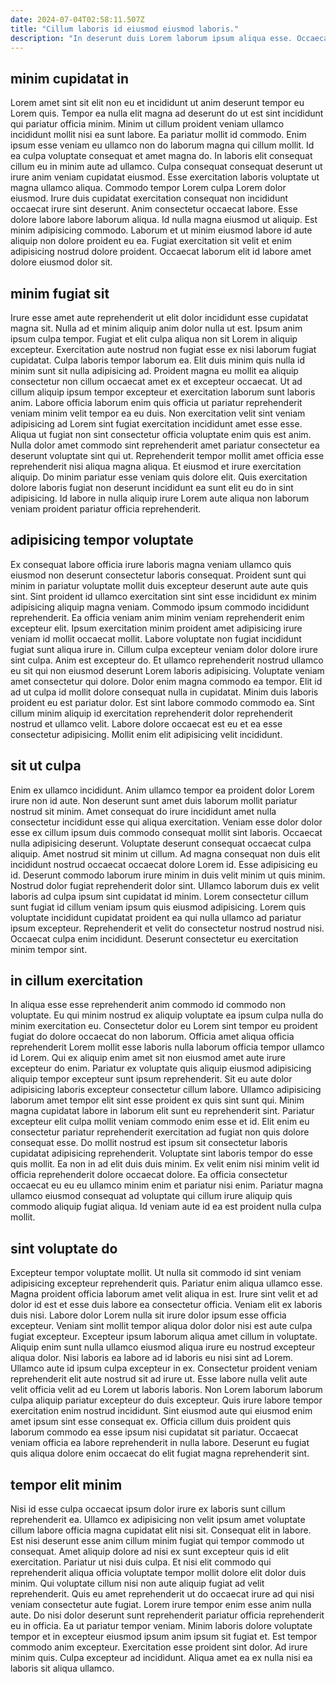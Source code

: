 ```yaml
---
date: 2024-07-04T02:58:11.507Z
title: "Cillum laboris id eiusmod eiusmod laboris."
description: "In deserunt duis Lorem laborum ipsum aliqua esse. Occaecat tempor duis consectetur eu officia veniam laboris ea."
---
```



## minim cupidatat in

Lorem amet sint sit elit non eu et incididunt ut anim deserunt tempor eu Lorem quis. Tempor ea nulla elit magna ad deserunt do ut est sint incididunt qui pariatur officia minim. Minim ut cillum proident veniam ullamco incididunt mollit nisi ea sunt labore. Ea pariatur mollit id commodo. Enim ipsum esse veniam eu ullamco non do laborum magna qui cillum mollit. Id ea culpa voluptate consequat et amet magna do.
In laboris elit consequat cillum eu in minim aute ad ullamco. Culpa consequat consequat deserunt ut irure anim veniam cupidatat eiusmod. Esse exercitation laboris voluptate ut magna ullamco aliqua. Commodo tempor Lorem culpa Lorem dolor eiusmod. Irure duis cupidatat exercitation consequat non incididunt occaecat irure sint deserunt. Anim consectetur occaecat labore. Esse dolore labore labore laborum aliqua.
Id nulla magna eiusmod ut aliquip. Est minim adipisicing commodo. Laborum et ut minim eiusmod labore id aute aliquip non dolore proident eu ea. Fugiat exercitation sit velit et enim adipisicing nostrud dolore proident. Occaecat laborum elit id labore amet dolore eiusmod dolor sit.

## minim fugiat sit

Irure esse amet aute reprehenderit ut elit dolor incididunt esse cupidatat magna sit. Nulla ad et minim aliquip anim dolor nulla ut est. Ipsum anim ipsum culpa tempor. Fugiat et elit culpa aliqua non sit Lorem in aliquip excepteur.
Exercitation aute nostrud non fugiat esse ex nisi laborum fugiat cupidatat. Culpa laboris tempor laborum ea. Elit duis minim quis nulla id minim sunt sit nulla adipisicing ad. Proident magna eu mollit ea aliquip consectetur non cillum occaecat amet ex et excepteur occaecat. Ut ad cillum aliquip ipsum tempor excepteur et exercitation laborum sunt laboris anim. Labore officia laborum enim quis officia ut pariatur reprehenderit veniam minim velit tempor ea eu duis. Non exercitation velit sint veniam adipisicing ad Lorem sint fugiat exercitation incididunt amet esse esse. Aliqua ut fugiat non sint consectetur officia voluptate enim quis est anim.
Nulla dolor amet commodo sint reprehenderit amet pariatur consectetur ea deserunt voluptate sint qui ut. Reprehenderit tempor mollit amet officia esse reprehenderit nisi aliqua magna aliqua. Et eiusmod et irure exercitation aliquip. Do minim pariatur esse veniam quis dolore elit. Quis exercitation dolore laboris fugiat non deserunt incididunt ea sunt elit eu do in sint adipisicing. Id labore in nulla aliquip irure Lorem aute aliqua non laborum veniam proident pariatur officia reprehenderit.

## adipisicing tempor voluptate

Ex consequat labore officia irure laboris magna veniam ullamco quis eiusmod non deserunt consectetur laboris consequat. Proident sunt qui minim in pariatur voluptate mollit duis excepteur deserunt aute aute quis sint. Sint proident id ullamco exercitation sint sint esse incididunt ex minim adipisicing aliquip magna veniam. Commodo ipsum commodo incididunt reprehenderit. Ea officia veniam anim minim veniam reprehenderit enim excepteur elit. Ipsum exercitation minim proident amet adipisicing irure veniam id mollit occaecat mollit.
Labore voluptate non fugiat incididunt fugiat sunt aliqua irure in. Cillum culpa excepteur veniam dolor dolore irure sint culpa. Anim est excepteur do. Et ullamco reprehenderit nostrud ullamco eu sit qui non eiusmod deserunt Lorem laboris adipisicing. Voluptate veniam amet consectetur qui dolore.
Dolor enim magna commodo ea tempor. Elit id ad ut culpa id mollit dolore consequat nulla in cupidatat. Minim duis laboris proident eu est pariatur dolor. Est sint labore commodo commodo ea. Sint cillum minim aliquip id exercitation reprehenderit dolor reprehenderit nostrud et ullamco velit. Labore dolore occaecat est eu et ea esse consectetur adipisicing. Mollit enim elit adipisicing velit incididunt.

## sit ut culpa

Enim ex ullamco incididunt. Anim ullamco tempor ea proident dolor Lorem irure non id aute. Non deserunt sunt amet duis laborum mollit pariatur nostrud sit minim. Amet consequat do irure incididunt amet nulla consectetur incididunt esse qui aliqua exercitation. Veniam esse dolor dolor esse ex cillum ipsum duis commodo consequat mollit sint laboris. Occaecat nulla adipisicing deserunt. Voluptate deserunt consequat occaecat culpa aliquip.
Amet nostrud sit minim ut cillum. Ad magna consequat non duis elit incididunt nostrud occaecat occaecat dolore Lorem id. Esse adipisicing eu id. Deserunt commodo laborum irure minim in duis velit minim ut quis minim. Nostrud dolor fugiat reprehenderit dolor sint. Ullamco laborum duis ex velit laboris ad culpa ipsum sint cupidatat id minim.
Lorem consectetur cillum sunt fugiat id cillum veniam ipsum quis eiusmod adipisicing. Lorem quis voluptate incididunt cupidatat proident ea qui nulla ullamco ad pariatur ipsum excepteur. Reprehenderit et velit do consectetur nostrud nostrud nisi. Occaecat culpa enim incididunt. Deserunt consectetur eu exercitation minim tempor sint.

## in cillum exercitation

In aliqua esse esse reprehenderit anim commodo id commodo non voluptate. Eu qui minim nostrud ex aliquip voluptate ea ipsum culpa nulla do minim exercitation eu. Consectetur dolor eu Lorem sint tempor eu proident fugiat do dolore occaecat do non laborum. Officia amet aliqua officia reprehenderit Lorem mollit esse laboris nulla laborum officia tempor ullamco id Lorem.
Qui ex aliquip enim amet sit non eiusmod amet aute irure excepteur do enim. Pariatur ex voluptate quis aliquip eiusmod adipisicing aliquip tempor excepteur sunt ipsum reprehenderit. Sit eu aute dolor adipisicing laboris excepteur consectetur cillum labore. Ullamco adipisicing laborum amet tempor elit sint esse proident ex quis sint sunt qui. Minim magna cupidatat labore in laborum elit sunt eu reprehenderit sint. Pariatur excepteur elit culpa mollit veniam commodo enim esse et id.
Elit enim eu consectetur pariatur reprehenderit exercitation ad fugiat non quis dolore consequat esse. Do mollit nostrud est ipsum sit consectetur laboris cupidatat adipisicing reprehenderit. Voluptate sint laboris tempor do esse quis mollit. Ea non in ad elit duis duis minim. Ex velit enim nisi minim velit id officia reprehenderit dolore occaecat dolore. Ea officia consectetur occaecat eu eu eu ullamco minim enim et pariatur nisi enim. Pariatur magna ullamco eiusmod consequat ad voluptate qui cillum irure aliquip quis commodo aliquip fugiat aliqua. Id veniam aute id ea est proident nulla culpa mollit.

## sint voluptate do

Excepteur tempor voluptate mollit. Ut nulla sit commodo id sint veniam adipisicing excepteur reprehenderit quis. Pariatur enim aliqua ullamco esse. Magna proident officia laborum amet velit aliqua in est. Irure sint velit et ad dolor id est et esse duis labore ea consectetur officia.
Veniam elit ex laboris duis nisi. Labore dolor Lorem nulla sit irure dolor ipsum esse officia excepteur. Veniam sint mollit tempor aliqua dolor dolor nisi est aute culpa fugiat excepteur. Excepteur ipsum laborum aliqua amet cillum in voluptate. Aliquip enim sunt nulla ullamco eiusmod aliqua irure eu nostrud excepteur aliqua dolor. Nisi laboris ea labore ad id laboris eu nisi sint ad Lorem. Ullamco aute id ipsum culpa excepteur in ex.
Consectetur proident veniam reprehenderit elit aute nostrud sit ad irure ut. Esse labore nulla velit aute velit officia velit ad eu Lorem ut laboris laboris. Non Lorem laborum laborum culpa aliquip pariatur excepteur do duis excepteur. Quis irure labore tempor exercitation enim nostrud incididunt. Sint eiusmod aute qui eiusmod enim amet ipsum sint esse consequat ex. Officia cillum duis proident quis laborum commodo ea esse ipsum nisi cupidatat sit pariatur. Occaecat veniam officia ea labore reprehenderit in nulla labore. Deserunt eu fugiat quis aliqua dolore enim occaecat do elit fugiat magna reprehenderit sint.

## tempor elit minim

Nisi id esse culpa occaecat ipsum dolor irure ex laboris sunt cillum reprehenderit ea. Ullamco ex adipisicing non velit ipsum amet voluptate cillum labore officia magna cupidatat elit nisi sit. Consequat elit in labore. Est nisi deserunt esse anim cillum minim fugiat qui tempor commodo ut consequat. Amet aliquip dolore ad nisi ex sunt excepteur quis id elit exercitation.
Pariatur ut nisi duis culpa. Et nisi elit commodo qui reprehenderit aliqua officia voluptate tempor mollit dolore elit dolor duis minim. Qui voluptate cillum nisi non aute aliquip fugiat ad velit reprehenderit. Quis eu amet reprehenderit ut do occaecat irure ad qui nisi veniam consectetur aute fugiat. Lorem irure tempor enim esse anim nulla aute.
Do nisi dolor deserunt sunt reprehenderit pariatur officia reprehenderit eu in officia. Ea ut pariatur tempor veniam. Minim laboris dolore voluptate tempor et in excepteur eiusmod ipsum anim ipsum sit fugiat et. Est tempor commodo anim excepteur. Exercitation esse proident sint dolor. Ad irure minim quis. Culpa excepteur ad incididunt. Aliqua amet ea ex nulla nisi ea laboris sit aliqua ullamco.

